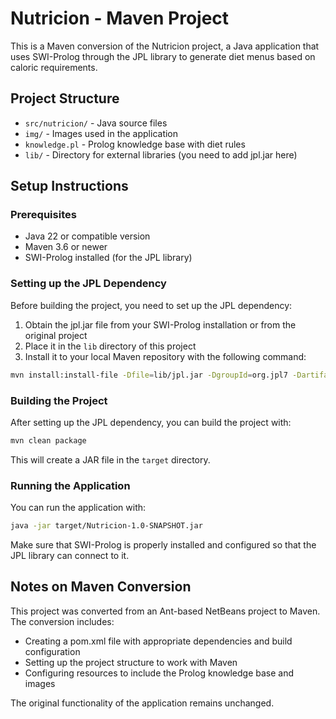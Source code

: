 # Nutricion - Maven Project

This is a Maven conversion of the Nutricion project, a Java application that uses SWI-Prolog through the JPL library to generate diet menus based on caloric requirements.

## Project Structure

- `src/nutricion/` - Java source files
- `img/` - Images used in the application
- `knowledge.pl` - Prolog knowledge base with diet rules
- `lib/` - Directory for external libraries (you need to add jpl.jar here)

## Setup Instructions

### Prerequisites

- Java 22 or compatible version
- Maven 3.6 or newer
- SWI-Prolog installed (for the JPL library)

### Setting up the JPL Dependency

Before building the project, you need to set up the JPL dependency:

1. Obtain the jpl.jar file from your SWI-Prolog installation or from the original project
2. Place it in the `lib` directory of this project
3. Install it to your local Maven repository with the following command:

```bash
mvn install:install-file -Dfile=lib/jpl.jar -DgroupId=org.jpl7 -DartifactId=jpl -Dversion=7.8.0 -Dpackaging=jar
```

### Building the Project

After setting up the JPL dependency, you can build the project with:

```bash
mvn clean package
```

This will create a JAR file in the `target` directory.

### Running the Application

You can run the application with:

```bash
java -jar target/Nutricion-1.0-SNAPSHOT.jar
```

Make sure that SWI-Prolog is properly installed and configured so that the JPL library can connect to it.

## Notes on Maven Conversion

This project was converted from an Ant-based NetBeans project to Maven. The conversion includes:

- Creating a pom.xml file with appropriate dependencies and build configuration
- Setting up the project structure to work with Maven
- Configuring resources to include the Prolog knowledge base and images

The original functionality of the application remains unchanged.